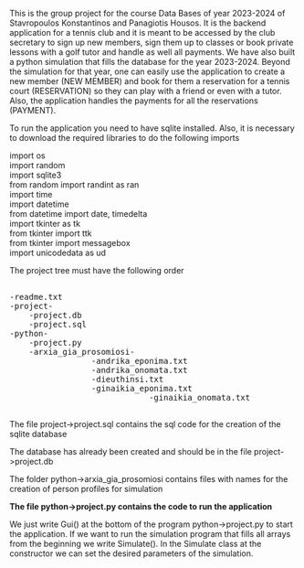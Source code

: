 This is the group project for the course Data Bases of year 2023-2024 of Stavropoulos Konstantinos and Panagiotis Housos.
It is the backend application for a tennis club and it is meant to be accessed by the club secretary to sign up new members,
sign them up to classes or book private lessons with a golf tutor and handle as well all payments. We have also built a python simulation that fills
the database for the year 2023-2024. Beyond the simulation for that year, one can easily use the application to create a new member (NEW MEMBER)
and book for them a reservation for a tennis court (RESERVATION) so they can play with a friend or even with a tutor. Also, the application handles
the payments for all the reservations (PAYMENT).

To run the application you need to have sqlite installed. Also, it is necessary to download the required libraries to do the following imports

import os</br>
import random</br>
import sqlite3</br>
from random import randint as ran</br>
import time</br>
import datetime</br>
from datetime import date, timedelta</br>
import tkinter as tk</br>
from tkinter import ttk</br>
from tkinter import messagebox</br>
import unicodedata as ud</br>

The project tree must have the following order


<pre>

-readme.txt
-project-
	-project.db
	-project.sql
-python-
	-project.py
	-arxia_gia_prosomiosi-
			     -andrika_eponima.txt
			     -andrika_onomata.txt
			     -dieuthinsi.txt
			     -ginaikia_eponima.txt
                             -ginaikia_onomata.txt

</pre>
The file project->project.sql contains the sql code for the creation of the sqlite database

The database has already been created and should be in the file
project->project.db

The folder python->arxia_gia_prosomiosi contains files with names for the creation of person profiles for simulation

**The file python->project.py contains the code to run the application**

We just write Gui() at the bottom of the program python->project.py
to start the application. If we want to run the simulation program that
fills all arrays from the beginning we write Simulate(). In the Simulate class at the
constructor we can set the desired parameters of the simulation.


